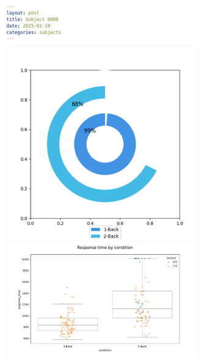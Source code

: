 ```yaml
---
layout: post
title: Subject 8008
date: 2025-01-10
categories: subjects
---
```


![](data/8008/run-6/8008_accuracy_by_condition.png)
![](data/8008/run-6/8008_response_time_by_condition.png)
